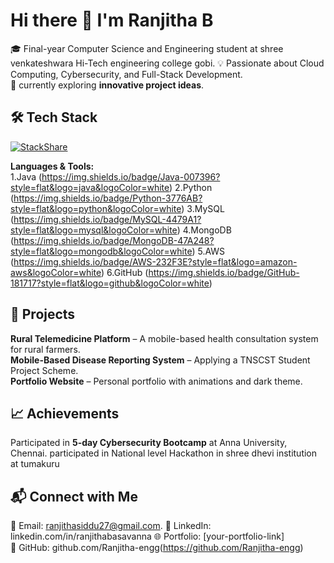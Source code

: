 # Hi there 👋 I'm Ranjitha B

🎓 Final-year Computer Science and Engineering student at shree venkateshwara Hi-Tech engineering college gobi. 
💡 Passionate about Cloud Computing, Cybersecurity, and Full-Stack Development.  
🚀 currently exploring **innovative project ideas**.  

## 🛠 Tech Stack
[![StackShare](https://img.shields.io/badge/StackShare-View%20Profile-blue?logo=stackshare&style=for-the-badge)](https://stackshare.io/ranjitha-engg)

**Languages & Tools:**  
1.Java
(https://img.shields.io/badge/Java-007396?style=flat&logo=java&logoColor=white)
2.Python
(https://img.shields.io/badge/Python-3776AB?style=flat&logo=python&logoColor=white)
3.MySQL
(https://img.shields.io/badge/MySQL-4479A1?style=flat&logo=mysql&logoColor=white)
4.MongoDB
(https://img.shields.io/badge/MongoDB-47A248?style=flat&logo=mongodb&logoColor=white)
5.AWS
(https://img.shields.io/badge/AWS-232F3E?style=flat&logo=amazon-aws&logoColor=white)
6.GitHub
(https://img.shields.io/badge/GitHub-181717?style=flat&logo=github&logoColor=white) 

## 📌 Projects
**Rural Telemedicine Platform** – A mobile-based health consultation system for rural farmers.  
**Mobile-Based Disease Reporting System** – Applying a TNSCST Student Project Scheme.  
**Portfolio Website** – Personal portfolio with animations and dark theme.  


## 📈 Achievements
Participated in **5-day Cybersecurity Bootcamp** at Anna University, Chennai. 
participated in National level Hackathon in shree dhevi institution at tumakuru

## 📬 Connect with Me
📧 Email: ranjithasiddu27@gmail.com.
💼 LinkedIn: linkedin.com/in/ranjithabasavanna
🌐 Portfolio: [your-portfolio-link]  
🐙 GitHub: github.com/Ranjitha-engg(https://github.com/Ranjitha-engg)  
